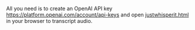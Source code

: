 All you need is to create an OpenAI API key https://platform.openai.com/account/api-keys and open [justwhisperit.html](./justwhisperit.html) in your browser to transcript audio.
